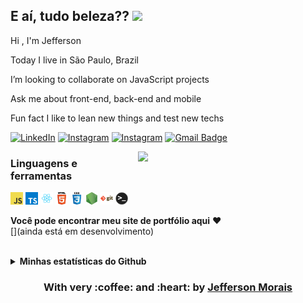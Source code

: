 ## E aí, tudo beleza?? <img src="https://github.com/TheDudeThatCode/TheDudeThatCode/raw/master/Assets/Developer.gif" width="30px">


Hi , I'm Jefferson 

Today I live in São Paulo, Brazil

 I’m looking to collaborate on JavaScript projects

 Ask me about front-end, back-end and mobile 

 Fun fact I like to lean new things and test new techs

<a href="https://www.linkedin.com/in/jefferson-orlando-oliveira-de-morais-ab763886/" target="_blank"><img src="https://img.shields.io/badge/Linkedin-%230077B5.svg?&style=flat-square&logo=linkedin&logoColor=white" alt="LinkedIn"></a>
<a href="https://www.instagram.com/jeffersonmoraiis/" target="_blank"><img src="https://img.shields.io/badge/Instagram-%23E4405F.svg?&style=flat-square&logo=instagram&logoColor=white" alt="Instagram"></a>
<a href="" target="_blank"><img src="https://img.shields.io/badge/Portfólio-%23262626.svg?&style=flat-square&logo=dependabot&logoColor=white" alt="Instagram"></a>
[![Gmail Badge](https://img.shields.io/badge/-Gmail-c14438?style=flat-square&logo=Gmail&logoColor=white&link=mailto:jefferson.orlando.morais@gmail.com)](mailto:jefferson.orlando.morais@gmail.com)

<img src="https://files.readme.io/8c11911-senior-front-end-developer-openings-1.gif" width="300" align="right">

### Linguagens e ferramentas
<code><img height="20" src="https://raw.githubusercontent.com/github/explore/80688e429a7d4ef2fca1e82350fe8e3517d3494d/topics/javascript/javascript.png"></code>
<code><img height="20" src="https://raw.githubusercontent.com/github/explore/80688e429a7d4ef2fca1e82350fe8e3517d3494d/topics/typescript/typescript.png"></code>
<code><img height="20" src="https://raw.githubusercontent.com/github/explore/80688e429a7d4ef2fca1e82350fe8e3517d3494d/topics/react/react.png"></code>
<code><img height="20" src="https://raw.githubusercontent.com/github/explore/80688e429a7d4ef2fca1e82350fe8e3517d3494d/topics/html/html.png"></code>
<code><img height="20" src="https://raw.githubusercontent.com/github/explore/80688e429a7d4ef2fca1e82350fe8e3517d3494d/topics/css/css.png"></code>
<code><img height="20" src="https://raw.githubusercontent.com/github/explore/80688e429a7d4ef2fca1e82350fe8e3517d3494d/topics/nodejs/nodejs.png"></code>
<code><img height="20" src="https://raw.githubusercontent.com/github/explore/80688e429a7d4ef2fca1e82350fe8e3517d3494d/topics/git/git.png"></code>
<code><img height="20" src="https://raw.githubusercontent.com/github/explore/80688e429a7d4ef2fca1e82350fe8e3517d3494d/topics/terminal/terminal.png"></code>


**Você pode encontrar meu site de portfólio aqui** :heart:   
[](ainda está em desenvolvimento)

<br/>

<details>
<summary><strong>Minhas estatísticas do Github</strong></summary>
  <p align="center" style="display: flex;">
    <img src="https://github-readme-stats.vercel.app/api?username=jefferson-moraiis&show_icons=true&line_height=35&count_private=true"/>
    <img height=255 src="https://github-readme-stats.vercel.app/api/top-langs/?username=jefferson-moraiis"/>
  </p>
</details>


<h3 align="center">With very :coffee: and :heart: by <a href="">Jefferson Morais</a></h3>
